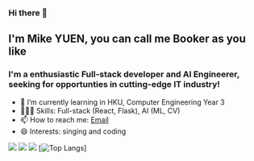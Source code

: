 ### Hi there 👋

<!--
**coder-booker/coder-booker** is a ✨ _special_ ✨ repository because its `README.md` (this file) appears on your GitHub profile.

Here are some ideas to get you started:

- 🔭 I’m currently working on ...
- 🌱 I’m currently learning ...
- 👯 I’m looking to collaborate on ...
- 🤔 I’m looking for help with ...
- 💬 Ask me about ...
- 📫 How to reach me: ...
- 😄 Pronouns: ...
- ⚡ Fun fact: ...
-->

## I'm Mike YUEN, you can call me Booker as you like
### I'm a enthusiastic Full-stack developer and AI Engineerer, seeking for opportunties in cutting-edge IT industry! 

- 🌱 I’m currently learning in HKU, Computer Engineering Year 3
- 👨🏻‍💻 Skills: Full-stack (React, Flask), AI (ML, CV)
- 📫 How to reach me: [Email](h.s.yuen.mike@gmail.com)
- 😄 Interests: singing and coding

![](http://github-profile-summary-cards.vercel.app/api/cards/profile-details?username=coder-booker&theme=omni)
![](http://github-profile-summary-cards.vercel.app/api/cards/stats?username=coder-booker&theme=omni)
![](http://github-profile-summary-cards.vercel.app/api/cards/productive-time?username=coder-booker&theme=omni&utcOffset=8)
[![Top Langs](https://github-readme-stats.vercel.app/api/top-langs/?username=coder-booker&layout=compact)]
